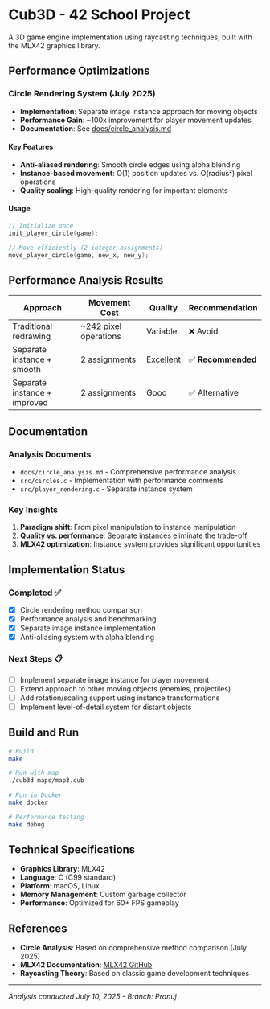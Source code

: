 # Cub3D - 42 School Project

A 3D game engine implementation using raycasting techniques, built with the MLX42 graphics library.

## Performance Optimizations

### Circle Rendering System (July 2025)
- **Implementation**: Separate image instance approach for moving objects
- **Performance Gain**: ~100x improvement for player movement updates
- **Documentation**: See [docs/circle_analysis.md](docs/circle_analysis.md)

#### Key Features
- **Anti-aliased rendering**: Smooth circle edges using alpha blending
- **Instance-based movement**: O(1) position updates vs. O(radius²) pixel operations
- **Quality scaling**: High-quality rendering for important elements

#### Usage
```c
// Initialize once
init_player_circle(game);

// Move efficiently (2 integer assignments)
move_player_circle(game, new_x, new_y);
```

## Performance Analysis Results

| Approach | Movement Cost | Quality | Recommendation |
|----------|---------------|---------|----------------|
| Traditional redrawing | ~242 pixel operations | Variable | ❌ Avoid |
| Separate instance + smooth | 2 assignments | Excellent | ✅ **Recommended** |
| Separate instance + improved | 2 assignments | Good | ✅ Alternative |

## Documentation

### Analysis Documents
- `docs/circle_analysis.md` - Comprehensive performance analysis
- `src/circles.c` - Implementation with performance comments
- `src/player_rendering.c` - Separate instance system

### Key Insights
1. **Paradigm shift**: From pixel manipulation to instance manipulation
2. **Quality vs. performance**: Separate instances eliminate the trade-off
3. **MLX42 optimization**: Instance system provides significant opportunities

## Implementation Status

### Completed ✅
- [x] Circle rendering method comparison
- [x] Performance analysis and benchmarking
- [x] Separate image instance implementation
- [x] Anti-aliasing system with alpha blending

### Next Steps 📋
- [ ] Implement separate image instance for player movement
- [ ] Extend approach to other moving objects (enemies, projectiles)
- [ ] Add rotation/scaling support using instance transformations
- [ ] Implement level-of-detail system for distant objects

## Build and Run

```bash
# Build
make

# Run with map
./cub3d maps/map3.cub

# Run in Docker
make docker

# Performance testing
make debug
```

## Technical Specifications

- **Graphics Library**: MLX42
- **Language**: C (C99 standard)
- **Platform**: macOS, Linux
- **Memory Management**: Custom garbage collector
- **Performance**: Optimized for 60+ FPS gameplay

## References

- **Circle Analysis**: Based on comprehensive method comparison (July 2025)
- **MLX42 Documentation**: [MLX42 GitHub](https://github.com/codam-coding-college/MLX42)
- **Raycasting Theory**: Based on classic game development techniques

---

*Analysis conducted July 10, 2025 - Branch: Pranuj*